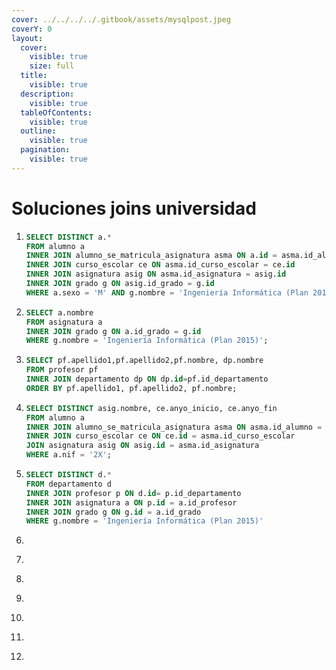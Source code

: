 ```yaml
---
cover: ../../../../.gitbook/assets/mysqlpost.jpeg
coverY: 0
layout:
  cover:
    visible: true
    size: full
  title:
    visible: true
  description:
    visible: true
  tableOfContents:
    visible: true
  outline:
    visible: true
  pagination:
    visible: true
---
```


# Soluciones joins universidad

1. ```sql
   SELECT DISTINCT a.*
   FROM alumno a 
   INNER JOIN alumno_se_matricula_asignatura asma ON a.id = asma.id_alumno 
   INNER JOIN curso_escolar ce ON asma.id_curso_escolar = ce.id
   INNER JOIN asignatura asig ON asma.id_asignatura = asig.id
   INNER JOIN grado g ON asig.id_grado = g.id
   WHERE a.sexo = 'M' AND g.nombre = 'Ingeniería Informática (Plan 2015)' ; 
   ```
2. ```sql
   SELECT a.nombre 
   FROM asignatura a 
   INNER JOIN grado g ON a.id_grado = g.id 
   WHERE g.nombre = 'Ingeniería Informática (Plan 2015)'; 
   ```
3. ```sql
   SELECT pf.apellido1,pf.apellido2,pf.nombre, dp.nombre
   FROM profesor pf
   INNER JOIN departamento dp ON dp.id=pf.id_departamento
   ORDER BY pf.apellido1, pf.apellido2, pf.nombre; 
   ```
4. ```sql
   SELECT DISTINCT asig.nombre, ce.anyo_inicio, ce.anyo_fin
   FROM alumno a
   INNER JOIN alumno_se_matricula_asignatura asma ON asma.id_alumno = a.id
   INNER JOIN curso_escolar ce ON ce.id = asma.id_curso_escolar
   JOIN asignatura asig ON asig.id = asma.id_asignatura
   WHERE a.nif = '2X'; 
   ```
5. ```sql
   SELECT DISTINCT d.*
   FROM departamento d 
   INNER JOIN profesor p ON d.id= p.id_departamento
   INNER JOIN asignatura a ON p.id = a.id_profesor
   INNER JOIN grado g ON g.id = a.id_grado
   WHERE g.nombre = 'Ingeniería Informática (Plan 2015)' 
   ```
6. ```sql
   ```
7. ```sql
   ```
8. ```sql
   ```
9. ```sql
   ```
10. ```sql
    ```
11. ```sql
    ```
12. ```sql
    ```
